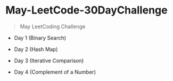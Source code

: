 # May-LeetCode-30DayChallenge



> May LeetCoding Challenge

- Day 1 (Binary Search)

- Day 2 (Hash Map)

- Day 3 (Iterative Comparison) 

- Day 4 (Complement of a Number)
